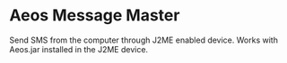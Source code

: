 Aeos Message Master
===================
Send SMS from the computer through J2ME enabled device. Works with Aeos.jar installed in the J2ME device.

